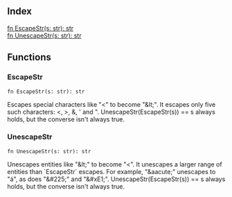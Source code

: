 ## Index

[fn EscapeStr(s: str): str](#escapestr)\
[fn UnescapeStr(s: str): str](#unescapestr)

## Functions

### EscapeStr
```jule
fn EscapeStr(s: str): str
```
Escapes special characters like &#34;&lt;&#34; to become &#34;&amp;lt;&#34;. It escapes only five such characters: &lt;, &gt;, &amp;, &#39; and &#34;. UnescapeStr(EscapeStr(s)) == s always holds, but the converse isn&#39;t always true.

### UnescapeStr
```jule
fn UnescapeStr(s: str): str
```
Unescapes entities like &#34;&amp;lt;&#34; to become &#34;&lt;&#34;. It unescapes a larger range of entities than \`EscapeStr\` escapes. For example, &#34;&amp;aacute;&#34; unescapes to &#34;á&#34;, as does &#34;&amp;#225;&#34; and &#34;&amp;#xE1;&#34;. UnescapeStr(EscapeStr(s)) == s always holds, but the converse isn&#39;t always true.

